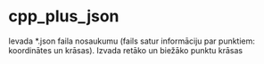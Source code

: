 # cpp_plus_json
Ievada *.json faila nosaukumu (fails satur informāciju par punktiem: koordinātes un krāsas). Izvada retāko un biežāko punktu krāsas
